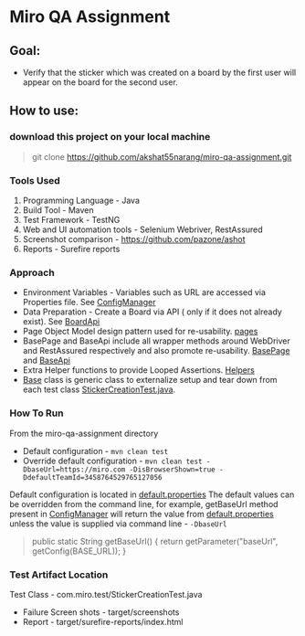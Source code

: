 # Miro QA Assignment

## Goal:
- Verify that the sticker which was created on a board by the
  first user will appear on the board for the second user.

## How to use:
### download this project on your local machine
> git clone https://github.com/akshat55narang/miro-qa-assignment.git

### Tools Used
1. Programming Language - Java
2. Build Tool - Maven
3. Test Framework - TestNG
4. Web and UI automation tools - Selenium Webriver, RestAssured
5. Screenshot comparison - https://github.com/pazone/ashot
6. Reports - Surefire reports

### Approach
- Environment Variables - Variables such as URL are accessed via Properties file. See [ConfigManager](src/main/java/com/miro/test/configs/ConfigManager.java)
- Data Preparation - Create a Board via API ( only if it does not already exist). See [BoardApi](src/main/java/com/miro/test/api/BoardApi.java)
- Page Object Model design pattern used for re-usability. [pages](src/main/java/com/miro/test/pages)
- BasePage and BaseApi include all wrapper methods around WebDriver and RestAssured respectively
and also promote re-usability. [BasePage](src/main/java/com/miro/test/pages/BasePage.java) and [BaseApi](src/main/java/com/miro/test/api/BaseApi.java)
- Extra Helper functions to provide Looped Assertions. [Helpers](src/main/java/com/miro/test/utils/Helpers.java)
- [Base](src/test/java/com.miro.test/Base.java) class is generic class to externalize setup and tear down from each test class [StickerCreationTest.java](src/test/java/com.miro.test/StickerCreationTest.java).

### How To Run
From the miro-qa-assignment directory
- Default configuration - `mvn clean test`
- Override default configuration - `mvn clean test -DbaseUrl=https://miro.com -DisBrowserShown=true -DdefaultTeamId=3458764529765127056`

Default configuration is located in [default.properties](default.properties)
The default values can be overridden from the command line, for example,
getBaseUrl method present in [ConfigManager](src/main/java/com/miro/test/configs/ConfigManager.java)
will return the value from [default.properties](default.properties) unless the value is supplied
via command line - `-DbaseUrl`

> public static String getBaseUrl() {
return getParameter("baseUrl", getConfig(BASE_URL));
}


### Test Artifact Location
Test Class - com.miro.test/StickerCreationTest.java
- Failure Screen shots - target/screenshots
- Report - target/surefire-reports/index.html

